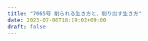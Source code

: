 ```yaml
---
title: "7065号 削られる生き方と、削り出す生き方"
date: 2023-07-06T18:19:02+09:00
draft: false
---
```


```
```

```
```
